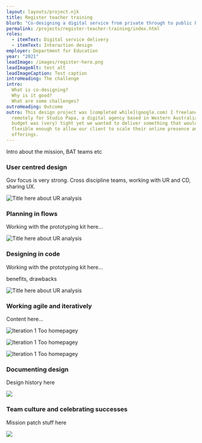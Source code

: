 ```yaml
---
layout: layouts/project.njk
title: Register teacher training
blurb: "Co-designing a digital service from private through to public beta. More here...."
permalink: /projects/register-teacher-training/index.html
roles:
  - itemText: Digital service delivery
  - itemText: Interaction design
employer: Department for Education
year: "2021"
leadImage: /images/register-hero.png
leadImageAlt: test alt
leadImageCaption: Test caption
introHeading: The challenge
intro:
  What is co-designing?
  Why is it good?
  What are some challenges?
outroHeading: Outcome
outro: This design project was [completed while](google.com) I freelanced
  remotely for Studio Papa, a digital agency based in Western Australia. The
  budget was (very) tight yet we wanted to deliver something that would be
  flexible enough to allow our client to scale their online presence and
  offerings.
---
```

Intro about the mission, BAT teams etc

### User centred design

Gov focus is very strong. Cross discipline teams, working with UR and CD, sharing UX.

![](/images/ucd.png "Title here about UR analysis")

### Planning in flows

Working with the prototyping kit here...

![](/images/flows.jpeg  "Title here about UR analysis")

### Designing in code

Working with the prototyping kit here...

benefits, drawbacks

![](/images/code.png "Title here about UR analysis")

### Working agile and iteratively

Content here...

![](/images/iteration.jpg "Iteration 1  Too homepagey")

![](/images/filters.png "Iteration 1  Too homepagey")

![](/images/disabilities.png "Iteration 1  Too homepagey")

### Documenting design

Design history here

![](/images/bat-design-history.netlify.app_register-trainee-teachers_recording-training-outcomes-iteration-2_.png)

### Team culture and celebrating successes

Mission patch stuff here

![](/images/mission-patches.png)